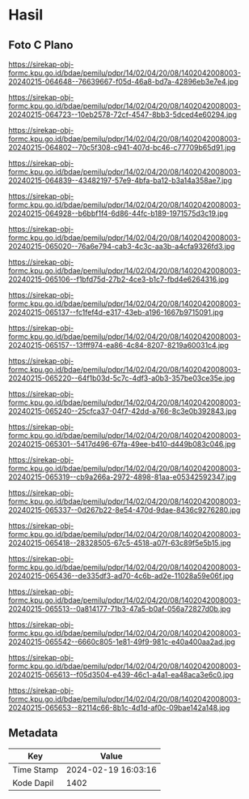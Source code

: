 # Hasil

## Foto C Plano

https://sirekap-obj-formc.kpu.go.id/bdae/pemilu/pdpr/14/02/04/20/08/1402042008003-20240215-064648--76639667-f05d-46a8-bd7a-42896eb3e7e4.jpg

https://sirekap-obj-formc.kpu.go.id/bdae/pemilu/pdpr/14/02/04/20/08/1402042008003-20240215-064723--10eb2578-72cf-4547-8bb3-5dced4e60294.jpg

https://sirekap-obj-formc.kpu.go.id/bdae/pemilu/pdpr/14/02/04/20/08/1402042008003-20240215-064802--70c5f308-c941-407d-bc46-c77709b65d91.jpg

https://sirekap-obj-formc.kpu.go.id/bdae/pemilu/pdpr/14/02/04/20/08/1402042008003-20240215-064839--43482197-57e9-4bfa-ba12-b3a14a358ae7.jpg

https://sirekap-obj-formc.kpu.go.id/bdae/pemilu/pdpr/14/02/04/20/08/1402042008003-20240215-064928--b6bbf1f4-6d86-44fc-b189-1971575d3c19.jpg

https://sirekap-obj-formc.kpu.go.id/bdae/pemilu/pdpr/14/02/04/20/08/1402042008003-20240215-065020--76a6e794-cab3-4c3c-aa3b-a4cfa9326fd3.jpg

https://sirekap-obj-formc.kpu.go.id/bdae/pemilu/pdpr/14/02/04/20/08/1402042008003-20240215-065106--f1bfd75d-27b2-4ce3-b1c7-fbd4e6264316.jpg

https://sirekap-obj-formc.kpu.go.id/bdae/pemilu/pdpr/14/02/04/20/08/1402042008003-20240215-065137--fc1fef4d-e317-43eb-a196-1667b9715091.jpg

https://sirekap-obj-formc.kpu.go.id/bdae/pemilu/pdpr/14/02/04/20/08/1402042008003-20240215-065157--13fff974-ea86-4c84-8207-8219a60031c4.jpg

https://sirekap-obj-formc.kpu.go.id/bdae/pemilu/pdpr/14/02/04/20/08/1402042008003-20240215-065220--64f1b03d-5c7c-4df3-a0b3-357be03ce35e.jpg

https://sirekap-obj-formc.kpu.go.id/bdae/pemilu/pdpr/14/02/04/20/08/1402042008003-20240215-065240--25cfca37-04f7-42dd-a766-8c3e0b392843.jpg

https://sirekap-obj-formc.kpu.go.id/bdae/pemilu/pdpr/14/02/04/20/08/1402042008003-20240215-065301--5417d496-67fa-49ee-b410-d449b083c046.jpg

https://sirekap-obj-formc.kpu.go.id/bdae/pemilu/pdpr/14/02/04/20/08/1402042008003-20240215-065319--cb9a266a-2972-4898-81aa-e05342592347.jpg

https://sirekap-obj-formc.kpu.go.id/bdae/pemilu/pdpr/14/02/04/20/08/1402042008003-20240215-065337--0d267b22-8e54-470d-9dae-8436c9276280.jpg

https://sirekap-obj-formc.kpu.go.id/bdae/pemilu/pdpr/14/02/04/20/08/1402042008003-20240215-065418--28328505-67c5-4518-a07f-63c89f5e5b15.jpg

https://sirekap-obj-formc.kpu.go.id/bdae/pemilu/pdpr/14/02/04/20/08/1402042008003-20240215-065436--de335df3-ad70-4c6b-ad2e-11028a59e06f.jpg

https://sirekap-obj-formc.kpu.go.id/bdae/pemilu/pdpr/14/02/04/20/08/1402042008003-20240215-065513--0a814177-71b3-47a5-b0af-056a72827d0b.jpg

https://sirekap-obj-formc.kpu.go.id/bdae/pemilu/pdpr/14/02/04/20/08/1402042008003-20240215-065542--6660c805-1e81-49f9-981c-e40a400aa2ad.jpg

https://sirekap-obj-formc.kpu.go.id/bdae/pemilu/pdpr/14/02/04/20/08/1402042008003-20240215-065613--f05d3504-e439-46c1-a4a1-ea48aca3e6c0.jpg

https://sirekap-obj-formc.kpu.go.id/bdae/pemilu/pdpr/14/02/04/20/08/1402042008003-20240215-065653--82114c66-8b1c-4d1d-af0c-09bae142a148.jpg


## Metadata

| Key        | Value               |
| ---------- | ------------------- |
| Time Stamp | 2024-02-19 16:03:16 |
| Kode Dapil | 1402                |



